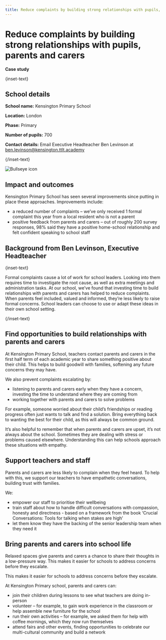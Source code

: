 ```yaml
---
title: Reduce complaints by building strong relationships with pupils, parents and carers 
---
```


# Reduce complaints by building strong relationships with pupils, parents and carers 

<strong class="govuk-tag">Case study</strong>

{inset-text}

## School details

**School name:** Kensington Primary School

**Location:** London

**Phase:** Primary

**Number of pupils:** 700

**Contact details:** Email Executive Headteacher Ben Levinson at <ben.levinson@kensington.ttlt.academy>

{/inset-text}

<div class="info-box">
  <div class="info-box__corner">
    <img src="/assets/images/bullseye.svg" alt="Bullseye icon">
  </div>
  <h2 class="govuk-heading-m">
    Impact and outcomes
  </h2>
  <p>
    Kensington Primary School has seen several improvements since putting in place these approaches.
    Improvements include:
  </p>
  <ul>
    <li>a reduced number of complaints – we’ve only received 1 formal complaint this year from a local resident who is not a parent </li>
    <li>positive feedback from parents and carers – out of roughly 200 survey responses, 98% said they have a positive home-school relationship and felt confident speaking to school staff </li>
  </ul>
</div>

## Background from Ben Levinson, Executive Headteacher

{inset-text}

Formal complaints cause a lot of work for school leaders. Looking into them requires time to investigate the root cause, as well as extra meetings and administration tasks. At our school, we’ve found that investing time to build relationships with parents and carers has helped to reduce complaints. When parents feel included, valued and informed, they’re less likely to raise formal concerns. School leaders can choose to use or adapt these ideas in their own school setting.

{/inset-text}

## Find opportunities to build relationships with parents and carers

At Kensington Primary School, teachers contact parents and carers in the first half term of each academic year to share something positive about their child. This helps to build goodwill with families, softening any future concerns they may have.

We also prevent complaints escalating by:

* listening to parents and carers early when they have a concern, investing the time to understand where they are coming from
* working together with parents and carers to solve problems

For example, someone worried about their child’s friendships or reading progress often just wants to talk and find a solution. Bring everything back to wanting the best for their child, as this will always be common ground.

It’s also helpful to remember that when parents and carers are upset, it’s not always about the school. Sometimes they are dealing with stress or problems caused elsewhere. Understanding this can help schools approach these situations with empathy.

## Support teachers and staff

Parents and carers are less likely to complain when they feel heard. To help with this, we support our teachers to have empathetic conversations, building trust with families.

We:

* empower our staff to prioritise their wellbeing
* train staff about how to handle difficult conversations with compassion, honesty and directness - based on a framework from the book ‘Crucial Conversations: Tools for talking when stakes are high’
* let them know they have the backing of the senior leadership team when they need it

## Bring parents and carers into school life

Relaxed spaces give parents and carers a chance to share their thoughts in a low-pressure way. This makes it easier for schools to address concerns before they escalate.

This makes it easier for schools to address concerns before they escalate.

At Kensington Primary school, parents and carers can:

* join their children during lessons to see what teachers are doing in-person
* volunteer – for example, to gain work experience in the classroom or help assemble new furniture for the school
* run their own activities – for example, we asked them for help with coffee mornings, which they now run themselves
* attend fairs and other events, finding opportunities to celebrate our multi-cultural community and build a network

